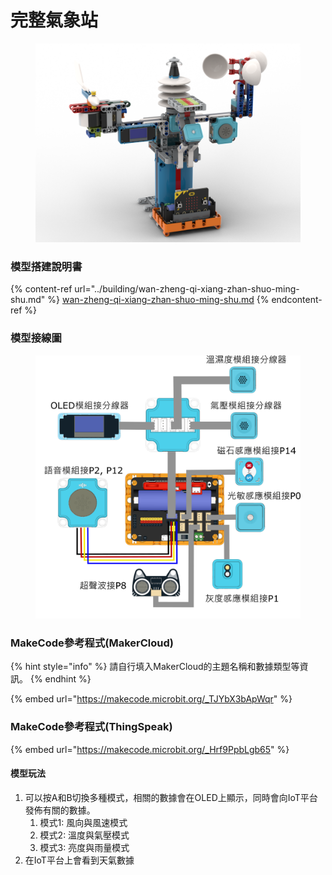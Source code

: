 # 完整氣象站

<figure><img src="../../../.gitbook/assets/complete_robotbit.png" alt=""><figcaption></figcaption></figure>

### 模型搭建說明書

{% content-ref url="../building/wan-zheng-qi-xiang-zhan-shuo-ming-shu.md" %}
[wan-zheng-qi-xiang-zhan-shuo-ming-shu.md](../building/wan-zheng-qi-xiang-zhan-shuo-ming-shu.md)
{% endcontent-ref %}

### 模型接線圖

<figure><img src="../../../.gitbook/assets/complete_wiring_robotbit (1).png" alt=""><figcaption></figcaption></figure>

### MakeCode參考程式(MakerCloud)

{% hint style="info" %}
請自行填入MakerCloud的主題名稱和數據類型等資訊。
{% endhint %}

{% embed url="https://makecode.microbit.org/_TJYbX3bApWqr" %}

### MakeCode參考程式(ThingSpeak)

{% embed url="https://makecode.microbit.org/_Hrf9PpbLgb65" %}

#### 模型玩法

1. 可以按A和B切換多種模式，相關的數據會在OLED上顯示，同時會向IoT平台發佈有關的數據。
   1. 模式1:  風向與風速模式
   2. 模式2: 溫度與氣壓模式
   3. 模式3: 亮度與雨量模式
2. 在IoT平台上會看到天氣數據
